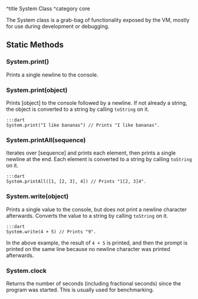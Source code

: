 ^title System Class
^category core

The System class is a grab-bag of functionality exposed by the VM, mostly for
use during development or debugging.

## Static Methods

### System.**print**()

Prints a single newline to the console.

### System.**print**(object)

Prints [object] to the console followed by a newline. If not already a string,
the object is converted to a string by calling `toString` on it.

    :::dart
    System.print("I like bananas") // Prints "I like bananas".

### System.**printAll**(sequence)

Iterates over [sequence] and prints each element, then prints a single newline
at the end. Each element is converted to a string by calling `toString` on it.

    :::dart
    System.printAll([1, [2, 3], 4]) // Prints "1[2, 3]4".

### System.**write**(object)

Prints a single value to the console, but does not print a newline character
afterwards. Converts the value to a string by calling `toString` on it.

    :::dart
    System.write(4 + 5) // Prints "9".

In the above example, the result of `4 + 5` is printed, and then the prompt is
printed on the same line because no newline character was printed afterwards.

### System.**clock**

Returns the number of seconds (including fractional seconds) since the program
was started. This is usually used for benchmarking.
